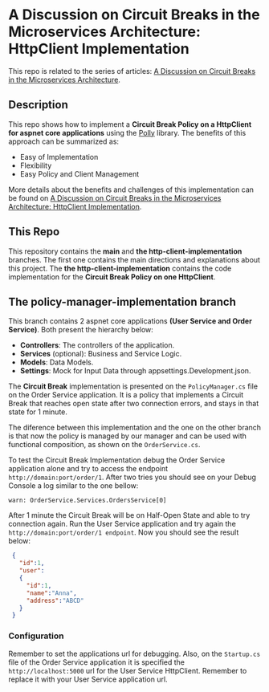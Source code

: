 # A Discussion on Circuit Breaks in the Microservices Architecture: HttpClient Implementation

This repo is related to the series of articles: [A Discussion on Circuit Breaks in the Microservices Architecture](https://barrocaeric.medium.com/a-discussion-on-circuit-breaks-in-the-microservices-architecture-c0f45e6b37ca).

## Description

This repo shows how to implement a **Circuit Break Policy on a HttpClient for aspnet core applications**
using the [Polly](https://github.com/App-vNext/Polly) library. The benefits of this approach can be summarized as:
* Easy of Implementation
* Flexibility
* Easy Policy and Client Management

More details about the benefits and challenges of this implementation can be found on 
[A Discussion on Circuit Breaks in the Microservices Architecture: HttpClient Implementation](https://medium.com/@barrocaeric/a-discussion-on-circuit-breaks-in-the-microservices-architecture-httpclient-implementation-9c7211c4758e).

## This Repo

This repository contains the **main** and **the http-client-implementation** branches. 
The first one contains the main directions and explanations about this project. 
The **the http-client-implementation** contains the code implementation for the **Circuit Break Policy on one HttpClient**.

## The policy-manager-implementation branch

This branch contains 2 aspnet core applications **(User Service and Order Service)**. Both present the hierarchy below:
* **Controllers**: The controllers of the application.
* **Services** (optional): Business and Service Logic.
* **Models**: Data Models.
* **Settings**: Mock for Input Data through appsettings.Development.json.

The **Circuit Break** implementation is presented on the `PolicyManager.cs` file on the Order Service application. It is a policy that implements a Circuit Break that reaches open state after two connection errors, and stays in that state for 1 minute.

The diference between this implementation and the one on the other branch is that now the policy is managed by our manager and can be used with functional composition, as shown on the `OrderService.cs`.

To test the Circuit Break Implementation debug the Order Service application alone and try to access the endpoint `http://domain:port/order/1`. After two tries you should see on your Debug Console a log similar to the one bellow:

`warn: OrderService.Services.OrdersService[0]`

After 1 minute the Circuit Break will be on Half-Open State and able to try connection again. Run the User Service application and try again the `http://domain:port/order/1 endpoint`. Now you should see the result below:
 ```JSON
  {
    "id":1,
    "user":
    {
      "id":1,
      "name":"Anna",
      "address":"ABCD"
    }
  }
 ```
 ### Configuration
 Remember to set the applications url for debugging. Also, on the `Startup.cs` file of the Order Service application it is specified the `http://localhost:5000` url for the User Service HttpClient. Remember to replace it with your User Service application url.
